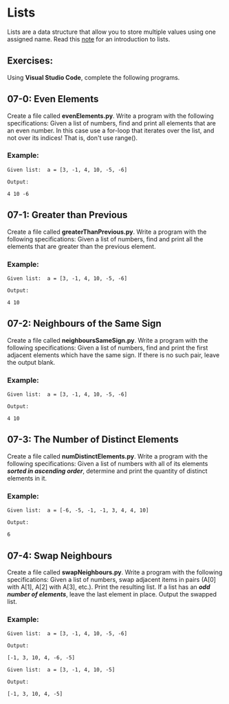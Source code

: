 # Lists

Lists are a data structure that allow you to store multiple values using one assigned name.  Read this [note](https://github.com/pguse/ics3u/tree/master/notes/08%20-%20Lists) for an introduction to lists.

## Exercises:

Using **Visual Studio Code**, complete the following programs.

## 07-0: Even Elements
Create a file called **evenElements.py**. Write a program with the following specifications:
Given a list of numbers, find and print all elements that are an even number. In this case use a for-loop that iterates over the list, and not over its indices! That is, don't use range().

### Example:

```
Given list:  a = [3, -1, 4, 10, -5, -6]

Output:

4 10 -6
```

## 07-1: Greater than Previous
Create a file called **greaterThanPrevious.py**. Write a program with the following specifications:
Given a list of numbers, find and print all the elements that are greater than the previous element.

### Example:

```
Given list:  a = [3, -1, 4, 10, -5, -6]

Output:

4 10
```

## 07-2: Neighbours of the Same Sign
Create a file called **neighboursSameSign.py**. Write a program with the following specifications:
Given a list of numbers, find and print the first adjacent elements which have the same sign. If there is no such pair, leave the output blank.

### Example:

```
Given list:  a = [3, -1, 4, 10, -5, -6]

Output:

4 10
```

## 07-3: The Number of Distinct Elements
Create a file called **numDistinctElements.py**. Write a program with the following specifications:
Given a list of numbers with all of its elements ***sorted in ascending order***, determine and print the quantity of distinct elements in it.

### Example:

```
Given list:  a = [-6, -5, -1, -1, 3, 4, 4, 10]

Output:

6
```

## 07-4: Swap Neighbours
Create a file called **swapNeighbours.py**. Write a program with the following specifications:
Given a list of numbers, swap adjacent items in pairs (A[0] with A[1], A[2] with A[3], etc.). Print the resulting list. If a list has an ***odd number of elements***, leave the last element in place.  Output the swapped list.

### Example:

```
Given list:  a = [3, -1, 4, 10, -5, -6]

Output:

[-1, 3, 10, 4, -6, -5]

Given list:  a = [3, -1, 4, 10, -5]

Output:

[-1, 3, 10, 4, -5]
```
